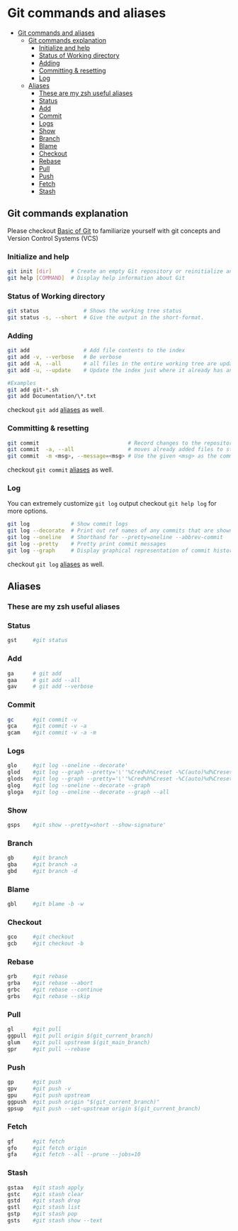 # Git commands and aliases

- [Git commands and aliases](#git-commands-and-aliases)
  - [Git commands explanation](#git-commands-explanation)
    - [Initialize and help](#initialize-and-help)
    - [Status of Working directory](#status-of-working-directory)
    - [Adding](#adding)
    - [Committing & resetting](#committing--resetting)
    - [Log](#log)
  - [Aliases](#aliases)
    - [These are my zsh useful aliases](#these-are-my-zsh-useful-aliases)
    - [Status](#status)
    - [Add](#add)
    - [Commit](#commit)
    - [Logs](#logs)
    - [Show](#show)
    - [Branch](#branch)
    - [Blame](#blame)
    - [Checkout](#checkout)
    - [Rebase](#rebase)
    - [Pull](#pull)
    - [Push](#push)
    - [Fetch](#fetch)
    - [Stash](#stash)

## Git commands explanation

Please checkout [Basic of Git] to familiarize yourself with git concepts and Version Control Systems (VCS)

### Initialize and help

```bash
git init [dir]      # Create an empty Git repository or reinitialize an existing one
git help [COMMAND]  # Display help information about Git
```

### Status of Working directory

```bash
git status              # Shows the working tree status
git status -s, --short  # Give the output in the short-format.
```

### Adding

```bash
git add                 # Add file contents to the index
git add -v, --verbose   # Be verbose
git add -A, --all       # all files in the entire working tree are updated 
git add -u, --update    # Update the index just where it already has an entry matching <pathspec>.

#Examples
git add git-*.sh
git add Documentation/\*.txt
```

checkout `git add` [aliases](#add) as well.

### Committing & resetting

```bash
git commit                            # Record changes to the repository
git commit  -a, --all                 # moves already added files to stage area 
git commit  -m <msg>, --message=<msg> # Use the given <msg> as the commit message.
```

checkout `git commit` [aliases](#commit) as well.

### Log

You can extremely customize `git log` output checkout `git help log` for more options.

```bash
git log             # Show commit logs
git log --decorate  # Print out ref names of any commits that are shown
git log --oneline   # Shorthand for --pretty=oneline --abbrev-commit
git log --pretty    # Pretty print commit messages        
git log --graph     # Display graphical representation of commit history

```

checkout `git log` [aliases](#logs) as well.

## Aliases

### These are my zsh useful aliases

### Status

```bash
gst     #git status
```

### Add

```bash
ga      # git add
gaa     # git add --all
gav     # git add --verbose
```

### Commit

```bash
gc      #git commit -v
gca     #git commit -v -a
gcam    #git commit -v -a -m
```

### Logs

```bash
glo     #git log --oneline --decorate'
glod    #git log --graph --pretty='\''%Cred%h%Creset -%C(auto)%d%Creset %s %Cgreen(%ad) %C(bold blue)<%an>%Creset'\
glods   #git log --graph --pretty='\''%Cred%h%Creset -%C(auto)%d%Creset %s %Cgreen(%ad) %C(bold blue)<%an>%Creset'\'' --date=short
glog    #git log --oneline --decorate --graph
gloga   #git log --oneline --decorate --graph --all
```

### Show

```bash
gsps    #git show --pretty=short --show-signature'
```

### Branch

```bash
gb      #git branch
gba     #git branch -a
gbd     #git branch -d
```

### Blame

```bash
gbl     #git blame -b -w
```

### Checkout

```bash
gco     #git checkout
gcb     #git checkout -b
```

### Rebase

```bash
grb     #git rebase
grba    #git rebase --abort
grbc    #git rebase --continue
grbs    #git rebase --skip
```

### Pull

```bash
gl      #git pull
ggpull  #git pull origin $(git_current_branch)
glum    #git pull upstream $(git_main_branch)
gpr     #git pull --rebase
```

### Push

```bash
gp      #git push
gpv     #git push -v
gpu     #git push upstream
ggpush  #git push origin "$(git_current_branch)"
gpsup   #git push --set-upstream origin $(git_current_branch)
```

### Fetch

```bash
gf      #git fetch
gfo     #git fetch origin
gfa     #git fetch --all --prune --jobs=10
```

### Stash

``` bash
gstaa   #git stash apply
gstc    #git stash clear
gstd    #git stash drop
gstl    #git stash list
gstp    #git stash pop
gsts    #git stash show --text
```

[Basic of Git]: https://www.freecodecamp.org/news/learn-the-basics-of-git-in-under-10-minutes-da548267cc91/

